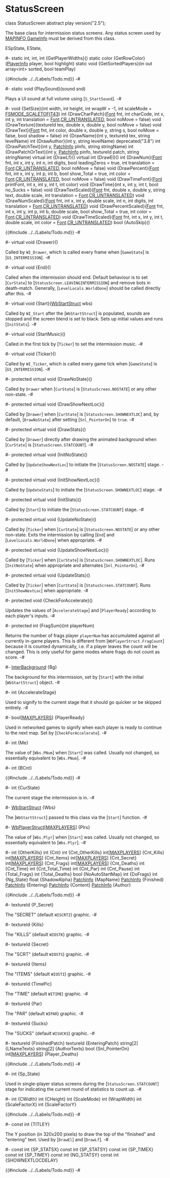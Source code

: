# StatusScreen

[CR_UNTRANSLATED]: ../Drawing/Font/EColorRange.md#enum-CR_UNTRANSLATED
[ESpState]: StatusScreen/ESpState.md
[EState]: StatusScreen/EState.md
[FSMODE_SCALETOFIT43]: ../Drawing/EScaleMode.md#enum-FSMODE_SCALETOFIT43
[Font]: ../Drawing/Font.md
[FragCount]: WbPlayerStruct.md#memb-FragCount
[GS_INTERMISSION]: ../Base/EGameState.md#memb-GS_INTERMISSION
[GameState]: ../Globals.md#memb-GameState
[InterBackground]: InterBackground.md
[LEAVINGINTERMISSION]: StatusScreen/EState.md#enum-LEAVINGINTERMISSION
[LevelLocals]: ../Level/LevelLocals.md
[MAXPLAYERS]: ../Globals.md#memb-MAXPLAYERS
[NOSTATE]: StatusScreen/EState.md#enum-NOSTATE
[PNum]: WbStartStruct.md#memb-PNum
[PatchInfo]: PatchInfo.md
[PlayerInfo]: ../Players/PlayerInfo.md
[Plyr]: WbStartStruct.md#memb-Plyr
[SHOWNEXTLOC]: StatusScreen/EState.md#enum-SHOWNEXTLOC
[STATCOUNT]: StatusScreen/EState.md#enum-STATCOUNT
[S_StartSound]: ../Base/Object.md#mthd-S_StartSound
[StatusScreen]: #statusscreen
[WbPlayerStruct]: WbPlayerStruct.md
[WbStartStruct]: WbStartStruct.md
[WorldDone]: ../Level/LevelLocals.md#mthd-WorldDone

[mapinfo gameinfo]: ../../Data/MapInfo.md#gameinfo

<!-- api-declaration -->
class StatusScreen abstract play version("2.5");

<!-- api-definition -->
The base class for intermission status screens. Any status screen used
by [MAPINFO GameInfo] must be derived from this class.

<!-- api-sub-types -->
ESpState,
EState,

<!-- api-class-methods -->

#-
static int, int, int {GetPlayerWidths}()
static color {GetRowColor}([PlayerInfo] player, bool highlight)
static void {GetSortedPlayers}(in out array\<int> sorted, bool teamPlay)

{{#include ../../Labels/Todo.md}}
-#

#-
static void {PlaySound}(sound snd)

Plays a UI sound at full volume using [`S_StartSound`].
-#

<!-- api-instance-methods -->

#-
void {SetSize}(int width, int height, int wrapW = -1, int scaleMode = [FSMODE_SCALETOFIT43])
int {DrawCharPatch}([Font] fnt, int charCode, int x, int y, int translation = [Font].[CR_UNTRANSLATED], bool noMove = false)
void {DrawTexture}(textureId tex, double x, double y, bool noMove = false)
void {DrawText}([Font] fnt, int color, double x, double y, string s, bool noMove = false, bool shadow = false)
int {DrawName}(int y, textureId tex, string levelName)
int {DrawAuthor}(int y, string levelName)
deprecated("3.8") int {DrawPatchText}(int y, [PatchInfo] pInfo, string stringName)
int {DrawPatchOrText}(int y, [PatchInfo] pinfo, textureId patch, string stringName)
virtual int {DrawLf}()
virtual int {DrawEl}()
int {DrawNum}([Font] fnt, int x, int y, int n, int digits, bool leadingZeros = true, int translation = [Font].[CR_UNTRANSLATED], bool noMove = false)
void {DrawPercent}([Font] fnt, int x, int y, int p, int b, bool show_Total = true, int color = [Font].[CR_UNTRANSLATED], bool noMove = false)
void {DrawTimeFont}([Font] printFont, int x, int y, int t, int color)
void {DrawTime}(int x, int y, int t, bool no_Sucks = false)
void {DrawTextScaled}([Font] fnt, double x, double y, string text, double scale, int translation = [Font].[CR_UNTRANSLATED])
void {DrawNumScaled}([Font] fnt, int x, int y, double scale, int n, int digits, int translation = [Font].[CR_UNTRANSLATED])
void {DrawPercentScaled}([Font] fnt, int x, int y, int p, int b, double scale, bool show_Total = true, int color = [Font].[CR_UNTRANSLATED])
void {DrawTimeScaled}([Font] fnt, int x, int y, int t, double scale, int color = [Font].[CR_UNTRANSLATED])
bool {AutoSkip}()

{{#include ../../Labels/Todo.md}}
-#

#-
virtual void {Drawer}()

Called by `WI_Drawer`, which is called every frame when [`GameState`]
is [`GS_INTERMISSION`].
-#

#-
virtual void {End}()

Called when the intermission should end. Default behaviour is to set
[`CurState`] to [`StatusScreen.LEAVINGINTERMISSION`] and remove bots
in death-match. Generally, [`LevelLocals.WorldDone`] should be called
directly after this.
-#

#-
virtual void {Start}([WbStartStruct] wbs)

Called by `WI_Start` after the [`WbStartStruct`] is populated, sounds
are stopped and the screen blend is set to black. Sets up initial
values and runs [`InitStats`].
-#

#-
virtual void {StartMusic}()

Called in the first tick by [`Ticker`] to set the intermission music.
-#

#-
virtual void {Ticker}()

Called by `WI_Ticker`, which is called every game tick when
[`GameState`] is [`GS_INTERMISSION`].
-#

#-
protected virtual void {DrawNoState}()

Called by `Drawer` when [`CurState`] is [`StatusScreen.NOSTATE`] or
any other non-state.
-#

#-
protected virtual void {DrawShowNextLoc}()

Called by [`Drawer`] when [`CurState`] is [`StatusScreen.SHOWNEXTLOC`]
and, by default, [`DrawNoState`] after setting [`Snl_PointerOn`] to
`true`.
-#

#-
protected virtual void {DrawStats}()

Called by [`Drawer`] directly after drawing the animated background
when [`CurState`] is [`StatusScreen.STATCOUNT`].
-#

#-
protected virtual void {InitNoState}()

Called by [`UpdateShowNextLoc`] to initiate the
[`StatusScreen.NOSTATE`] stage.
-#

#-
protected virtual void {InitShowNextLoc}()

Called by [`UpdateStats`] to initiate the [`StatusScreen.SHOWNEXTLOC`]
stage.
-#

#-
protected virtual void {InitStats}()

Called by [`Start`] to initiate the [`StatusScreen.STATCOUNT`] stage.
-#

#-
protected virtual void {UpdateNoState}()

Called by [`Ticker`] when [`CurState`] is [`StatusScreen.NOSTATE`] or
any other non-state. Exits the intermission by calling [`End`] and
[`LevelLocals.WorldDone`] when appropriate.
-#

#-
protected virtual void {UpdateShowNextLoc}()

Called by [`Ticker`] when [`CurState`] is
[`StatusScreen.SHOWNEXTLOC`]. Runs [`InitNoState`] when appropriate
and alternates [`Snl_PointerOn`].
-#

#-
protected virtual void {UpdateStats}()

Called by [`Ticker`] when [`CurState`] is [`StatusScreen.STATCOUNT`].
Runs [`InitShowNextLoc`] when appropriate.
-#

#-
protected void {CheckForAccelerate}()

Updates the values of [`AccelerateStage`] and [`PlayerReady`]
according to each player's inputs.
-#

#-
protected int {FragSum}(int playerNum)

Returns the number of frags player `playerNum` has accumulated against
all currently in-game players. This is different from
[`WbPlayerStruct.FragCount`] because it is counted dynamically, i.e.
if a player leaves the count will be changed. This is only useful for
game modes where frags do not count as score.
-#

<!-- api-members -->
#-
[InterBackground] {Bg}

The background for this intermission, set by [`Start`] with the
initial [`WbStartStruct`] object.
-#

#-
int {AccelerateStage}

Used to signify to the current stage that it should go quicker or be
skipped entirely.
-#

#-
bool[[MAXPLAYERS]\] {PlayerReady}

Used in networked games to signify when each player is ready to
continue to the next map. Set by [`CheckForAccelerate`].
-#

#-
int {Me}

The value of [`Wbs.PNum`] when [`Start`] was called. Usually not
changed, so essentially equivalent to [`Wbs.PNum`].
-#

#-
int {BCnt}

{{#include ../../Labels/Todo.md}}
-#

#-
int {CurState}

The current stage the intermission is in.
-#

#-
[WbStartStruct] {Wbs}

The [`WbStartStruct`] passed to this class via the [`Start`] function.
-#

#-
[WbPlayerStruct]\[[MAXPLAYERS]\] {Plrs}

The value of [`Wbs.Plyr`] when [`Start`] was called. Usually not
changed, so essentially equivalent to [`Wbs.Plyr`].
-#

#-
int {OtherKills}
int {Cnt}
int {Cnt_OtherKills}
int[[MAXPLAYERS]\] {Cnt_Kills}
int[[MAXPLAYERS]\] {Cnt_Items}
int[[MAXPLAYERS]\] {Cnt_Secret}
int[[MAXPLAYERS]\] {Cnt_Frags}
int[[MAXPLAYERS]\] {Cnt_Deaths}
int {Cnt_Time}
int {Cnt_Total_Time}
int {Cnt_Par}
int {Cnt_Pause}
int {Total_Frags}
int {Total_Deaths}
bool {NoAutoStartMap}
int {DoFrags}
int {Ng_State}
float {ShadowAlpha}
[PatchInfo] {MapName}
[PatchInfo] {Finished}
[PatchInfo] {Entering}
[PatchInfo] {Content}
[PatchInfo] {Author}

{{#include ../../Labels/Todo.md}}
-#

#-
textureId {P_Secret}

The "SECRET" (default `WISCRT2`) graphic.
-#

#-
textureId {Kills}

The "KILLS" (default `WIOSTK`) graphic.
-#

#-
textureId {Secret}

The "SCRT" (default `WIOSTS`) graphic.
-#

#-
textureId {Items}

The "ITEMS" (default `WIOSTI`) graphic.
-#

#-
textureId {TimePic}

The "TIME" (default `WITIME`) graphic.
-#

#-
textureId {Par}

The "PAR" (default `WIPAR`) graphic.
-#

#-
textureId {Sucks}

The "SUCKS" (default `WISUCKS`) graphic.
-#

#-
textureId {FinishedPatch}
textureId {EnteringPatch}
string[2\] {LNameTexts}
string[2\] {AuthorTexts}
bool {Snl_PointerOn}
int[[MAXPLAYERS]\] {Player_Deaths}

{{#include ../../Labels/Todo.md}}
-#

#-
int {Sp_State}

Used in single-player status screens during the [`StatusScreen.STATCOUNT`] stage
for indicating the current round of statistics to count up.
-#

#-
int {CWidth}
int {CHeight}
int {ScaleMode}
int {WrapWidth}
int {ScaleFactorX}
int {ScaleFactorY}

{{#include ../../Labels/Todo.md}}
-#

<!-- api-constants -->
#-
const int {TITLEY}

The Y position (in 320x200 pixels) to draw the top of the "finished"
and "entering" text. Used by [`DrawEl`] and [`DrawLf`].
-#

#-
const int {SP_STATSX}
const int {SP_STATSY}
const int {SP_TIMEX}
const int {SP_TIMEY}
const int {NG_STATSY}
const int {SHOWNEXTLOCDELAY}

{{#include ../../Labels/Todo.md}}
-#

<!-- EOF -->

